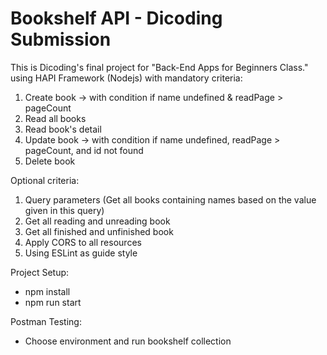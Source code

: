 # Bookshelf API - Dicoding Submission
This is Dicoding's final project for "Back-End Apps for Beginners Class." using HAPI Framework (Nodejs) with mandatory criteria:
1. Create book -> with condition if name undefined & readPage > pageCount
2. Read all books
3. Read book's detail
4. Update book -> with condition if name undefined, readPage > pageCount, and id not found
5. Delete book

Optional criteria:
1. Query parameters (Get all books containing names based on the value given in this query)
2. Get all reading and unreading book
3. Get all finished and unfinished book
4. Apply CORS to all resources
5. Using ESLint as guide style

Project Setup:
- npm install
- npm run start

Postman Testing:
- Choose environment and run bookshelf collection

